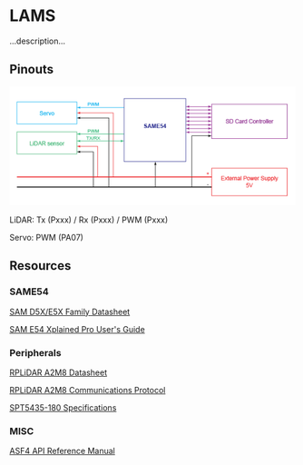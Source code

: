 # LAMS 

...description...

## Pinouts

![Block Diagram](block-diagram.png)

LiDAR: Tx (Pxxx) / Rx (Pxxx) / PWM (Pxxx)

Servo: PWM (PA07)

## Resources

### SAME54

[SAM D5X/E5X Family Datasheet](http://ww1.microchip.com/downloads/en/DeviceDoc/SAM_D5xE5x_Family_Data_Sheet_DS60001507F.pdf)

[SAM E54 Xplained Pro User's Guide](http://ww1.microchip.com/downloads/en/DeviceDoc/70005321A.pdf)

### Peripherals

[RPLiDAR A2M8 Datasheet](https://cdn.sparkfun.com/assets/e/a/f/9/8/LD208_SLAMTEC_rplidar_datasheet_A2M8_v1.0_en.pdf)

[RPLiDAR A2M8 Communications Protocol](https://www.robotshop.com/media/files/pdf2/rpk-02-communication-protocol.pdf)

[SPT5435-180 Specifications](http://www.spt-servo.com/Product/015234339.html)

### MISC

[ASF4 API Reference Manual](http://ww1.microchip.com/downloads/en/DeviceDoc/50002633B.pdf)
